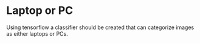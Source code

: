# Laptop or PC

Using tensorflow a classifier should be created that can categorize images as either laptops or PCs.

